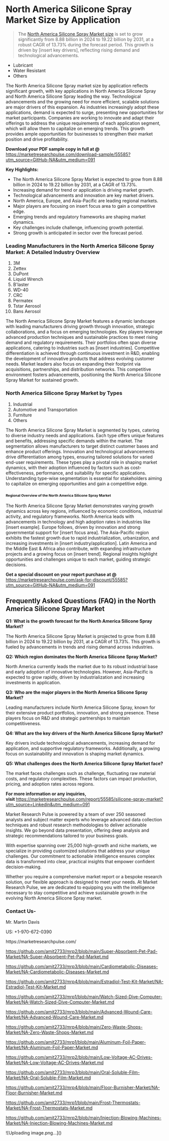 <h1>North America Silicone Spray Market&nbsp;Size by Application</h1><blockquote><p>The <a href="https://marketresearchpulse.com/download-sample/55585?utm_source=GitHub-NA&amp;utm_medium=091">North America Silicone Spray Market size</a> is set to grow significantly from 8.88 billion in 2024 to 19.22 billion by 2031, at a robust CAGR of 13.73% during the forecast period. This growth is driven by [insert key drivers], reflecting rising demand and technological advancements.</p></blockquote><ul><li>Lubricant<li> Water Resistant<li> Others</li></ul><p>The North America Silicone Spray market size by application reflects significant growth, with key applications in North America Silicone Spray and North America Silicone Spray leading the way. Technological advancements and the growing need for more efficient, scalable solutions are major drivers of this expansion. As industries increasingly adopt these applications, demand is expected to surge, presenting new opportunities for market participants. Companies are working to innovate and adapt their offerings to address the unique requirements of each application segment, which will allow them to capitalize on emerging trends. This growth provides ample opportunities for businesses to strengthen their market position and drive profitability.</p><p><strong>Download your PDF sample copy in full at @ </strong><a href="https://marketresearchpulse.com/download-sample/55585?utm_source=GitHub-NA&amp;utm_medium=091">https://marketresearchpulse.com/download-sample/55585?utm_source=GitHub-NA&amp;utm_medium=091</a></p><p><strong>Key Highlights: </strong></p><ul><li>The North America Silicone Spray Market is expected to grow from 8.88 billion in 2024 to 19.22 billion by 2031, at a CAGR of 13.73%.</li><li>Increasing demand for trend or application is driving market growth.</li><li>Technological advancements and innovation are key market drivers.</li><li>North America, Europe, and Asia-Pacific are leading regional markets.</li><li>Major players are focusing on insert focus area to gain a competitive edge.</li><li>Emerging trends and regulatory frameworks are shaping market dynamics.</li><li>Key challenges include challenge, influencing growth potential.</li><li>Strong growth is anticipated in sector over the forecast period.</li></ul><h3>Leading Manufacturers in the North America Silicone Spray Market: A Detailed Industry Overview</h3><ol><li>3M</li><li>Zettex</li><li>DuPont</li><li>Liquid Wrench</li><li>B'laster</li><li>WD-40</li><li>CRC</li><li>Permatex</li><li>Tstar Aerosol</li><li>Bans Aerosol</li></ol><div class="flex max-w-full flex-col flex-grow"><div class="min-h-8 text-message flex w-full flex-col items-end gap-2 whitespace-normal break-words [.text-message+&amp;]:mt-5" dir="auto" data-message-author-role="assistant" data-message-id="fd8432e4-4910-450d-b182-61b7bfb0a01f" data-message-model-slug="gpt-4o"><div class="flex w-full flex-col gap-1 empty:hidden first:pt-[3px]"><div class="markdown prose w-full break-words dark:prose-invert light"><p>The North America Silicone Spray Market features a dynamic landscape with leading manufacturers driving growth through innovation, strategic collaborations, and a focus on emerging technologies. Key players leverage advanced production techniques and sustainable practices to meet rising demand and regulatory requirements. Their portfolios often span diverse applications, catering to industries such as [insert industries]. Competitive differentiation is achieved through continuous investment in R&amp;D, enabling the development of innovative products that address evolving customer needs. Market leaders also focus on expanding their footprint via acquisitions, partnerships, and distribution networks. This competitive environment fosters advancements, positioning the North America Silicone Spray Market for sustained growth.</p></div></div></div></div><h3>North America Silicone Spray Market by Types</h3><ol><li>Industrial<li> Automotive and Transportation<li> Furniture<li> Others</li></ol><div class="flex max-w-full flex-col flex-grow"><div class="min-h-8 text-message flex w-full flex-col items-end gap-2 whitespace-normal break-words [.text-message+&amp;]:mt-5" dir="auto" data-message-author-role="assistant" data-message-id="084470be-0bb7-4664-bddf-5156b4f41249" data-message-model-slug="gpt-4o-mini"><div class="flex w-full flex-col gap-1 empty:hidden first:pt-[3px]"><div class="markdown prose w-full break-words dark:prose-invert light"><p>The North America Silicone Spray Market is segmented by types, catering to diverse industry needs and applications. Each type offers unique features and benefits, addressing specific demands within the market. The segmentation allows manufacturers to target distinct customer bases and enhance product offerings. Innovation and technological advancements drive differentiation among types, ensuring tailored solutions for varied end-user requirements. These types play a pivotal role in shaping market dynamics, with their adoption influenced by factors such as cost-effectiveness, performance, and suitability for specific applications. Understanding type-wise segmentation is essential for stakeholders aiming to capitalize on emerging opportunities and gain a competitive edge.</p></div></div></div></div><h3><span style="font-size: 11px;">Regional Overview of the North America Silicone Spray Market</span></h3><div class="flex max-w-full flex-col flex-grow"><div class="min-h-8 text-message flex w-full flex-col items-end gap-2 whitespace-normal break-words [.text-message+&amp;]:mt-5" dir="auto" data-message-author-role="assistant" data-message-id="e9038762-ce64-4e30-91c9-9bd413514231" data-message-model-slug="gpt-4o-mini"><div class="flex w-full flex-col gap-1 empty:hidden first:pt-[3px]"><div class="markdown prose w-full break-words dark:prose-invert light"><p>The North America Silicone Spray Market demonstrates varying growth dynamics across key regions, influenced by economic conditions, industrial activity, and regulatory frameworks. North America leads with advancements in technology and high adoption rates in industries like [insert example]. Europe follows, driven by innovation and strong governmental support for [insert focus area]. The Asia-Pacific region exhibits the fastest growth due to rapid industrialization, urbanization, and increasing investments in [insert industry/application]. Latin America and the Middle East &amp; Africa also contribute, with expanding infrastructure projects and a growing focus on [insert trend]. Regional insights highlight opportunities and challenges unique to each market, guiding strategic decisions.</p></div></div></div></div><p><strong>Get a special discount on your report purchase at @ </strong><a href="https://marketresearchpulse.com/ask-for-discount/55585?utm_source=GitHub-NA&amp;utm_medium=091">https://marketresearchpulse.com/ask-for-discount/55585?utm_source=GitHub-NA&amp;utm_medium=091</a></p><h2>Frequently Asked Questions (FAQ) in the North America Silicone Spray Market</h2><p><strong>Q1: What is the growth forecast for the North America Silicone Spray Market?</strong></p><p>The North America Silicone Spray Market is projected to grow from 8.88 billion in 2024 to 19.22 billion by 2031, at a CAGR of 13.73%. This growth is fueled by advancements in trends and rising demand across industries.</p><p><strong>Q2: Which region dominates the North America Silicone Spray Market?</strong></p><p>North America currently leads the market due to its robust industrial base and early adoption of innovative technologies. However, Asia-Pacific is expected to grow rapidly, driven by industrialization and increasing investments in application.</p><p><strong>Q3: Who are the major players in the North America Silicone Spray Market?</strong></p><p>Leading manufacturers include North America Silicone Spray, known for their extensive product portfolios, innovation, and strong presence. These players focus on R&amp;D and strategic partnerships to maintain competitiveness.</p><p><strong>Q4: What are the key drivers of the North America Silicone Spray Market?</strong></p><p>Key drivers include technological advancements, increasing demand for application, and supportive regulatory frameworks. Additionally, a growing focus on sustainability and innovation is shaping market dynamics.</p><p><strong>Q5: What challenges does the North America Silicone Spray Market face?</strong></p><p>The market faces challenges such as challenge, fluctuating raw material costs, and regulatory complexities. These factors can impact production, pricing, and adoption rates across regions.</p><p><strong>For more information or any inquiries, visit&nbsp;</strong><a href="https://marketresearchpulse.com/report/55585/silicone-spray-market?utm_source=Linkedin&utm_medium=091">https://marketresearchpulse.com/report/55585/silicone-spray-market?utm_source=Linkedin&utm_medium=091</a></p><p>Market Research Pulse is powered by a team of over 250 seasoned analysts and subject matter experts who leverage advanced data collection techniques and robust research methodologies to deliver actionable insights. We go beyond data presentation, offering deep analysis and strategic recommendations tailored to your business goals.</p><p>With expertise spanning over 25,000 high-growth and niche markets, we specialize in providing customized solutions that address your unique challenges. Our commitment to actionable intelligence ensures complex data is transformed into clear, practical insights that empower confident decision-making.</p><p>Whether you require a comprehensive market report or a bespoke research solution, our flexible approach is designed to meet your needs. At Market Research Pulse, we are dedicated to equipping you with the intelligence necessary to stay competitive and achieve sustainable growth in the evolving North America Silicone Spray market.</p><h3><strong>Contact Us-</strong></h3><p>Mr. Martin Davis</p><p>US: +1-970-672-0390</p><p>https://marketresearchpulse.com/</p><p><a href="https://github.com/amit2733/mrp2/blob/main/Super-Absorbent-Pet-Pad-Market/NA-Super-Absorbent-Pet-Pad-Market.md">https://github.com/amit2733/mrp2/blob/main/Super-Absorbent-Pet-Pad-Market/NA-Super-Absorbent-Pet-Pad-Market.md</a></p><p><a href="https://github.com/amit2733/mrp3/blob/main/Cardiometabolic-Diseases-Market/NA-Cardiometabolic-Diseases-Market.md">https://github.com/amit2733/mrp3/blob/main/Cardiometabolic-Diseases-Market/NA-Cardiometabolic-Diseases-Market.md</a></p><p><a href="https://github.com/amit2733/mrp4/blob/main/Estradiol-Test-Kit-Market/NA-Estradiol-Test-Kit-Market.md">https://github.com/amit2733/mrp4/blob/main/Estradiol-Test-Kit-Market/NA-Estradiol-Test-Kit-Market.md</a></p><p><a href="https://github.com/amit2733/mrp1/blob/main/Watch-Sized-Dive-Computer-Market/NA-Watch-Sized-Dive-Computer-Market.md">https://github.com/amit2733/mrp1/blob/main/Watch-Sized-Dive-Computer-Market/NA-Watch-Sized-Dive-Computer-Market.md</a></p><p><a href="https://github.com/amit2733/mrp3/blob/main/Advanced-Wound-Care-Market/NA-Advanced-Wound-Care-Market.md">https://github.com/amit2733/mrp3/blob/main/Advanced-Wound-Care-Market/NA-Advanced-Wound-Care-Market.md</a></p><p><a href="https://github.com/amit2733/mrp4/blob/main/Zero-Waste-Shops-Market/NA-Zero-Waste-Shops-Market.md">https://github.com/amit2733/mrp4/blob/main/Zero-Waste-Shops-Market/NA-Zero-Waste-Shops-Market.md</a></p><p><a href="https://github.com/amit2733/mrp1/blob/main/Aluminum-Foil-Paper-Market/NA-Aluminum-Foil-Paper-Market.md">https://github.com/amit2733/mrp1/blob/main/Aluminum-Foil-Paper-Market/NA-Aluminum-Foil-Paper-Market.md</a></p><p><a href="https://github.com/amit2733/mrp2/blob/main/Low-Voltage-AC-Drives-Market/NA-Low-Voltage-AC-Drives-Market.md">https://github.com/amit2733/mrp2/blob/main/Low-Voltage-AC-Drives-Market/NA-Low-Voltage-AC-Drives-Market.md</a></p><p><a href="https://github.com/amit2733/mrp3/blob/main/Oral-Soluble-Film-Market/NA-Oral-Soluble-Film-Market.md">https://github.com/amit2733/mrp3/blob/main/Oral-Soluble-Film-Market/NA-Oral-Soluble-Film-Market.md</a></p><p><a href="https://github.com/amit2733/mrp4/blob/main/Floor-Burnisher-Market/NA-Floor-Burnisher-Market.md">https://github.com/amit2733/mrp4/blob/main/Floor-Burnisher-Market/NA-Floor-Burnisher-Market.md</a></p><p><a href="https://github.com/amit2733/mrp1/blob/main/Frost-Thermostats-Market/NA-Frost-Thermostats-Market.md">https://github.com/amit2733/mrp1/blob/main/Frost-Thermostats-Market/NA-Frost-Thermostats-Market.md</a></p><p><a href="https://github.com/amit2733/mrp2/blob/main/Injection-Blowing-Machines-Market/NA-Injection-Blowing-Machines-Market.md">https://github.com/amit2733/mrp2/blob/main/Injection-Blowing-Machines-Market/NA-Injection-Blowing-Machines-Market.md</a></p>
![Uploading image.png…]()

